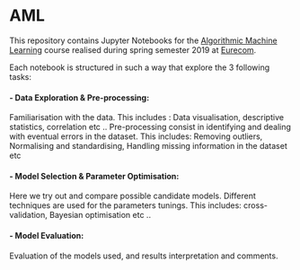 # AML
This repository contains Jupyter Notebooks for the [Algorithmic Machine Learning](http://www.eurecom.fr/en/course/AML-2020Spring) course realised during spring semester 2019 at [Eurecom](http://www.eurecom.fr/en).

Each notebook is structured in such a way that explore the 3 following tasks:
#### - Data Exploration & Pre-processing: 
Familiarisation with the data. This includes : Data visualisation, descriptive statistics, correlation etc .. 
Pre-processing consist in identifying and dealing with eventual errors in the dataset. This includes: Removing outliers, Normalising and standardising, Handling missing information in the dataset etc 
#### - Model Selection & Parameter Optimisation:
Here we try out and compare possible candidate models. 
Different techniques are used for the parameters tunings. This includes: cross-validation, Bayesian optimisation etc .. 
#### - Model Evaluation:
Evaluation of the models used, and results interpretation and comments.

